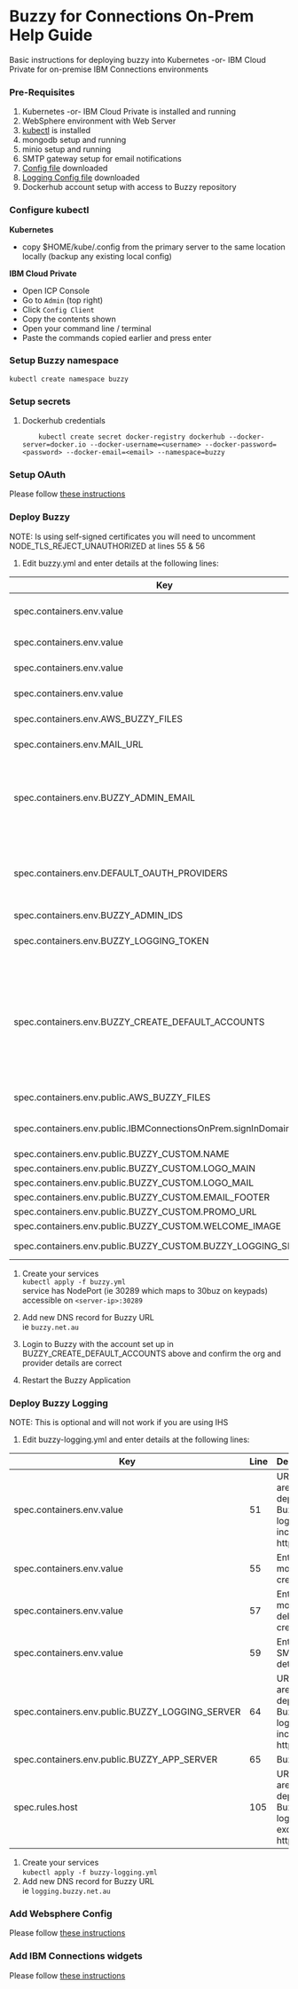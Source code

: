# Buzzy for Connections On-Prem Help Guide
Basic instructions for deploying buzzy into Kubernetes -or- IBM Cloud Private for on-premise IBM Connections environments

### Pre-Requisites
1. Kubernetes -or- IBM Cloud Private is installed and running
1. WebSphere environment with Web Server
1. [kubectl](https://kubernetes.io/docs/tasks/tools/install-kubectl/) is installed
1. mongodb setup and running
1. minio setup and running
1. SMTP gateway setup for email notifications
1. [Config file](/assets/config/buzzy.yml) downloaded
1. [Logging Config file](/assets/config/buzzy-logging.yml) downloaded
1. Dockerhub account setup with access to Buzzy repository


### Configure kubectl

**Kubernetes**

- copy \$HOME/kube/.config from the primary server to the same location locally (backup any existing local config)

**IBM Cloud Private**

- Open ICP Console
- Go to `Admin` (top right)
- Click `Config Client`
- Copy the contents shown
- Open your command line / terminal
- Paste the commands copied earlier and press enter


### Setup Buzzy namespace
    kubectl create namespace buzzy

### Setup secrets
1.  Dockerhub credentials

            kubectl create secret docker-registry dockerhub --docker-server=docker.io --docker-username=<username> --docker-password=<password> --docker-email=<email> --namespace=buzzy

### Setup OAuth

Please follow [these instructions](/buzzy/buzzy-oauth/)

### Deploy Buzzy

NOTE: Is using self-signed certificates you will need to uncomment NODE_TLS_REJECT_UNAUTHORIZED at lines 55 & 56

1. Edit buzzy.yml and enter details at the following lines:	 

| Key | Line | Description |
| --- | ---- | ----------- |
| spec.containers.env.value | 58 | URL you are deploying Buzzy to, including https://  |
| spec.containers.env.value | 62 | Enter your mongoDB credentials   |
| spec.containers.env.value | 64 | Enter your mongoDB debug credentials   |
| spec.containers.env.value | 66 | Enter your SMTP details |
| spec.containers.env.AWS_BUZZY_FILES | 79-88 | Your individual AWS details for file storage  |
| spec.containers.env.MAIL_URL | 137 | Enter your SMTP details as above |
| spec.containers.env.BUZZY_ADMIN_EMAIL | 139 | OPTIONAL: Enter Admin user email, used as the primary owner of the default buzzes and resources that appear on the palette |
| spec.containers.env.DEFAULT_OAUTH_PROVIDERS | 140-153 | Details for the OAuth provider(s) to be setup. ClientID and ClientSecret are from the OAuth setup in the previous step |
| spec.containers.env.BUZZY_ADMIN_IDS | 154 | Enter Admin user ids |
| spec.containers.env.BUZZY_LOGGING_TOKEN | 156 | Token used for access to the Buzzy logging server |
| spec.containers.env.BUZZY_CREATE_DEFAULT_ACCOUNTS  | 171 | Default accounts created. Set isAdmin for these accounts to be considered the same as BUZZY_ADMIN_EMAIL. Make the email the same as one from the OAuth provider to be able to view and edit the provider settings |
| spec.containers.env.public.AWS_BUZZY_FILES | 257 | More AWS details for files |
| spec.containers.env.public.IBMConnectionsOnPrem.signInDomains | 280 | IBM Connections URLs you are connecting to this Buzzy instance |
| spec.containers.env.public.BUZZY_CUSTOM.NAME | 389 | Company Name |
| spec.containers.env.public.BUZZY_CUSTOM.LOGO_MAIN | 401 | URL of your main logo |
| spec.containers.env.public.BUZZY_CUSTOM.LOGO_MAIL | 402 | URL of us in Email |
| spec.containers.env.public.BUZZY_CUSTOM.EMAIL_FOOTER | 405 | Email Footer |
| spec.containers.env.public.BUZZY_CUSTOM.PROMO_URL | 408 | Splash image |
| spec.containers.env.public.BUZZY_CUSTOM.WELCOME_IMAGE | 409 | Welcome Image |
| spec.containers.env.public.BUZZY_CUSTOM.BUZZY_LOGGING_SERVER | 445 | URL of the Buzzy logging server |

1. Create your services   
`kubectl apply -f buzzy.yml`   
service has NodePort (ie 30289 which maps to 30buz on keypads)   
accessible on `<server-ip>:30289`
1. Add new DNS record for Buzzy URL   
ie `buzzy.net.au`

1. Login to Buzzy with the account set up in BUZZY_CREATE_DEFAULT_ACCOUNTS above and confirm the org and provider details are correct

1. Restart the Buzzy Application

### Deploy Buzzy Logging

NOTE: This is optional and will not work if you are using IHS

1. Edit buzzy-logging.yml and enter details at the following lines:	 

| Key | Line | Description |
| --- | ---- | ----------- |
| spec.containers.env.value | 51 | URL you are deploying Buzzy logging to, including https://  |
| spec.containers.env.value | 55 | Enter your mongoDB credentials   |
| spec.containers.env.value | 57 | Enter your mongoDB debug credentials   |
| spec.containers.env.value | 59 | Enter your SMTP details |
| spec.containers.env.public.BUZZY_LOGGING_SERVER | 64 | URL you are deploying Buzzy logging to, including https:// |
| spec.containers.env.public.BUZZY_APP_SERVER | 65 | Buzzy URL |
| spec.rules.host | 105 | URL you are deploying Buzzy logging to, excluding https://  |

1. Create your services   
`kubectl apply -f buzzy-logging.yml`   
1. Add new DNS record for Buzzy URL   
ie `logging.buzzy.net.au`

### Add Websphere Config
Please follow [these instructions](/buzzy/buzzy-wasconfig/)

### Add IBM Connections widgets
Please follow [these instructions](/buzzy/buzzy-widgets/)
